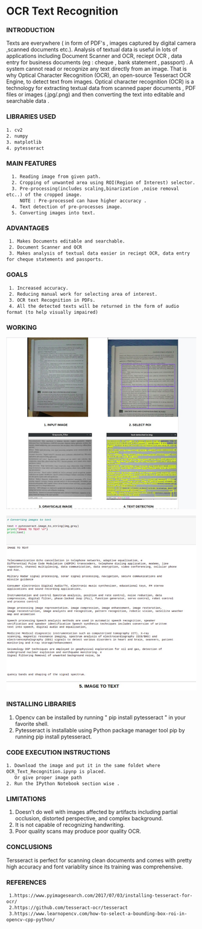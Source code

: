# OCR Text Recognition  
       
### INTRODUCTION

Texts are everywhere ( in form of PDF's , images captured by digital camera ,scanned documents etc.). 
Analysis of textual data is useful in lots of applications including Document Scanner and OCR, reciept OCR , data entry for business documents (eg : cheque , bank statement , passport) . A system cannot read or recognize any text directly from an image. That is why Optical Character Recognition (OCR), an open-source Tesseract OCR Engine, to detect text from images.
Optical character recognition (OCR) is a technology for extracting textual data from scanned paper documents , PDF files or images (.jpg/.png) and then converting the text into editable and searchable data .


### LIBRARIES USED

    1. cv2
    2. numpy 
    3. matplotlib
    4. pytesseract

### MAIN FEATURES

      1. Reading image from given path.
      2. Cropping of unwanted area using ROI(Region of Interest) selector.
      3. Pre-processing(includes scaling,binarization ,noise removal etc..) of the cropped image.
         NOTE : Pre-processed can have higher accuracy .
      4. Text detection of pre-processes image.
      5. Converting images into text.
### ADVANTAGES 

     1. Makes Documents editable and searchable.
     2. Document Scanner and OCR
     3. Makes analysis of textual data easier in reciept OCR, data entry for cheque statements and passports.
      
### GOALS
     1. Increased accuracy.
     2. Reducing manual work for selecting area of interest.
     3. OCR text Recognition in PDFs.
     4. All the detected texts will be returned in the form of audio format (to help visually impaired)

### WORKING 
 ![](Sample_Images/output2.jpeg)
 
 ![](Sample_Images/output1.jpeg)
 
 

      
    
### INSTALLING LIBRARIES 
   1. Opencv can be installed by running " pip install pytesseract " in your favorite shell.
   2. Pytesseract is installable using Python package manager tool pip by running pip install pytesseract.
   
### CODE EXECUTION INSTRUCTIONS
    1. Download the image and put it in the same foldet where OCR_Text_Recognition.ipynp is placed. 
       Or give proper image path
    2. Run the IPython Notebook section wise .
    
### LIMITATIONS

1. Doesn’t do well with images affected by artifacts including partial occlusion, distorted perspective, and complex background.
2. It is not capable of recognizing handwriting.
3. Poor quality scans may produce poor quality OCR.

### CONCLUSIONS
Tersseract is perfect for scanning clean documents and comes with pretty high accuracy and font variablity since its training was comprehensive.

### REFERENCES 
     1.https://www.pyimagesearch.com/2017/07/03/installing-tesseract-for-ocr/
     2.https://github.com/tesseract-ocr/tesseract
     3.https://www.learnopencv.com/how-to-select-a-bounding-box-roi-in-opencv-cpp-python/

